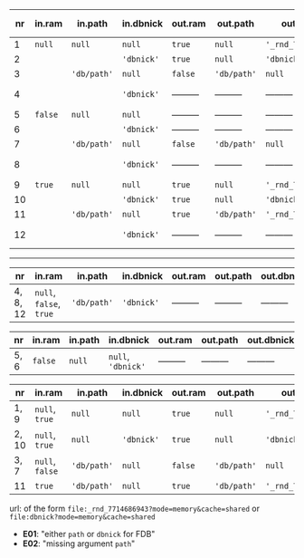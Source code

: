 


|  nr |  in.ram |   in.path   | in.dbnick  | out.ram |   out.path  |      out.dbnick     | out.persistency | out.error | same as  |
| --- | ------- | ----------- | ---------- | ------- | ----------- | ------------------- | --------------- | --------- | -------- |
|   1 | `null`  | `null`      | `null`     | `true`  | `null`      | `'_rnd_7714686943'` | none            | ———       | 1, 9     |
|   2 |         |             | `'dbnick'` | `true`  | `null`      | `'dbnick'`          | none            | ———       | 2, 10    |
|   3 |         | `'db/path'` | `null`     | `false` | `'db/path'` | `null`              | continuous      | ———       | 3, 7     |
|   4 |         |             | `'dbnick'` | ———     | ———         | ———                 | ———             | **E01**   | 4, 8, 12 |
|   5 | `false` | `null`      | `null`     | ———     | ———         | ———                 | ———             | **E02**   | 5, 6     |
|   6 |         |             | `'dbnick'` | ———     | ———         | ———                 | ———             | **E02**   | 5, 6     |
|   7 |         | `'db/path'` | `null`     | `false` | `'db/path'` | `null`              | continuous      | ———       | 3, 7     |
|   8 |         |             | `'dbnick'` | ———     | ———         | ———                 | ———             | **E01**   | 4, 8, 12 |
|   9 | `true`  | `null`      | `null`     | `true`  | `null`      | `'_rnd_7714686943'` | none            | ———       | 1, 9     |
|  10 |         |             | `'dbnick'` | `true`  | `null`      | `'dbnick'`          | none            | ———       | 2, 10    |
|  11 |         | `'db/path'` | `null`     | `true`  | `'db/path'` | `'_rnd_7714686943'` | eventual        | ———       | ———      |
|  12 |         |             | `'dbnick'` | ———     | ———         | ———                 | none            | **E01**   | 4, 8, 12 |

-----------------------

|    nr    |          in.ram         |   in.path   | in.dbnick  | out.ram | out.path | out.dbnick | out.persistency | out.error |
| -------- | ----------------------- | ----------- | ---------- | ------- | -------- | ---------- | --------------- | --------- |
| 4, 8, 12 | `null`, `false`, `true` | `'db/path'` | `'dbnick'` | ———     | ———      | ———        | ———             | **E01**   |


|  nr  |  in.ram | in.path |     in.dbnick      | out.ram | out.path | out.dbnick | out.persistency | out.error |
| ---- | ------- | ------- | ------------------ | ------- | -------- | ---------- | --------------- | --------- |
| 5, 6 | `false` | `null`  | `null`, `'dbnick'` | ———     | ———      | ———        | ———             | **E02**   |


|   nr  |      in.ram     |   in.path   | in.dbnick  | out.ram |   out.path  |      out.dbnick     | out.persistency | out.error |
| ----- | --------------- | ----------- | ---------- | ------- | ----------- | ------------------- | --------------- | --------- |
| 1, 9  | `null`, `true`  | `null`      | `null`     | `true`  | `null`      | `'_rnd_7714686943'` | none            | ———       |
| 2, 10 | `null`, `true`  | `null`      | `'dbnick'` | `true`  | `null`      | `'dbnick'`          | none            | ———       |
| 3, 7  | `null`, `false` | `'db/path'` | `null`     | `false` | `'db/path'` | `null`              | continuous      | ———       |
| 11    | `true`          | `'db/path'` | `null`     | `true`  | `'db/path'` | `'_rnd_7714686943'` | eventual        | ———       |


url: of the form `file:_rnd_7714686943?mode=memory&cache=shared` or `file:dbnick?mode=memory&cache=shared`

* **E01**: "either `path` or `dbnick` for FDB"
* **E02**: "missing argument `path`"


